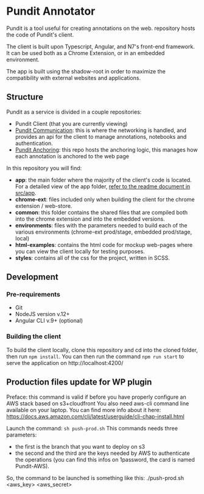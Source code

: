 # Pundit Annotator

Pundit is a tool useful for creating annotations on the web. repository hosts the code of
Pundit's client.

The client is built upon Typescript, Angular, and N7's front-end framework. It can be used both as a
Chrome Extension, or in an embedded environment.

The app is built using the shadow-root in order to maximize the compatibility with external websites and applications.

## Structure

Pundit as a service is divided in a couple repositories:

- Pundit Client (that you are currently viewing)
- [Pundit Communication](https://github.com/net7/pundit-communication): this is where the networking is handled, and provides an api for the client to manage annotations, notebooks and authentication.
- [Pundit Anchoring](https://github.com/net7/pundit-anchoring): this repo hosts the anchoring logic, this manages how each annotation is anchored to the web page

In this repository you will find:
- **app**: the main folder where the majority of the client's code is located. For a detailed view of the app folder, [refer to the readme document in src/app](./src/app/README.md).
- **chrome-ext**: files included only when building the client for the chrome extension / web-store.
- **common**: this folder contains the shared files that are compiled both into the chrome extension and into the embedded versions.
- **environments**: files with the parameters needed to build each of the various environments (chrome-ext prod/stage, embedded prod/stage, local)
- **html-examples**: contains the html code for mockup web-pages where you can view the client locally for testing purposes.
- **styles**: contains all of the css for the project, written in SCSS.

## Development

### Pre-requirements

- Git
- NodeJS version v.12+
- Angular CLI v.9+ (optional)

### Building the client

To build the client locally, clone this repository and cd into the cloned folder, then run `npm install`.
You can then run the command `npm run start` to serve the application on http://localhost:4200/

## Production files update for WP plugin

Preface: this command is valid if before you have properly configure an AWS stack based on s3+cloudfront
You also need aws-cli command line available on your laptop. You can find more info about it here:
https://docs.aws.amazon.com/cli/latest/userguide/cli-chap-install.html

Launch the command: `sh push-prod.sh`
This commands needs three parameters:

- the first is the branch that you want to deploy on s3
- the second and the third are the keys needed by AWS to authenticate the operations (you can find this infos on 1password, the card is named Pundit-AWS).

So, the command to be launched is something like this:
./push-prod.sh <branch> <aws_key> <aws_secret>
